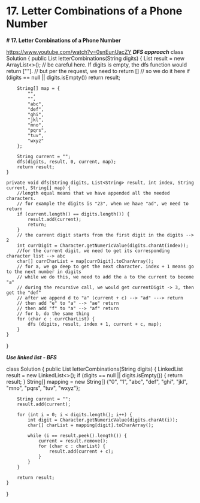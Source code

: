 # 17. Letter Combinations of a Phone Number

**# 17. Letter Combinations of a Phone Number**

https://www.youtube.com/watch?v=0snEunUacZY 
**_DFS approach_**
class Solution {
    public List<String> letterCombinations(String digits) {
        List<String> result = new ArrayList<>();
        // be careful here. If digits is empty, the dfs function would return [""].
        // but per the request, we need to return []
        // so we do it here
        if (digits == null || digits.isEmpty()) return result;
        
        String[] map = {
            "",
            "",
            "abc",
            "def",
            "ghi",
            "jkl",
            "mno",
            "pqrs",
            "tuv",
            "wxyz"        
        };
        
        String current = "";
        dfs(digits, result, 0, current, map);  
        return result;
    } 
    
    private void dfs(String digits, List<String> result, int index, String current, String[] map) {
        //length equal means that we have appended all the needed characters. 
        // for example the digits is "23", when we have "ad", we need to return
        if (current.length() == digits.length()) {
            result.add(current);
            return;
        }
        // the current digit starts from the first digit in the digits --> 2
        int currDigit = Character.getNumericValue(digits.charAt(index));
        //for the current digit, we need to get its corresponding character list --> abc
        char[] currCharList = map[currDigit].toCharArray();
        // for a, we go deep to get the next character. index + 1 means go to the next number in digits
        // while we do this, we need to add the a to the current to become "a"
        // during the recursive call, we would get currentDigit -> 3, then get the "def"
        // after we append d to "a" (current + c) --> "ad" ---> return 
        // then add "e" to "a" --> "ae" return 
        // then add "f" to "a" --> "af" return 
        // for b, do the same thing
        for (char c : currCharList) {
            dfs (digits, result, index + 1, current + c, map);
        }
    }
}

**_Use linked list - BFS_**

class Solution {
    public List<String> letterCombinations(String digits) {
        LinkedList<String> result = new LinkedList<>();
        if (digits == null || digits.isEmpty()) {
            return result;
        }
        String[] mapping = new String[] {"0", "1", "abc", "def", "ghi", "jkl", "mno", "pqrs", "tuv", "wxyz"};

        String current = "";
        result.add(current);
        
        for (int i = 0; i < digits.length(); i++) {
            int digit = Character.getNumericValue(digits.charAt(i));
            char[] charList = mapping[digit].toCharArray();
            
            while (i == result.peek().length()) {
                current = result.remove();
                for (char c : charList) {
                    result.add(current + c);
                }
            }
        }
        
        return result;
    }
}
